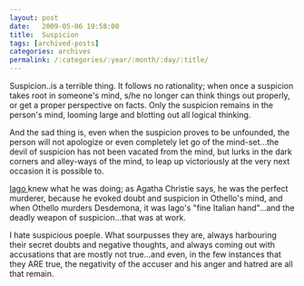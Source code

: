```yaml
---
layout: post
date:	2009-05-06 19:58:00
title:  Suspicion
tags: [archived-posts]
categories: archives
permalink: /:categories/:year/:month/:day/:title/
---
```

Suspicion..is a terrible thing. It follows no rationality; when once a suspicion takes root in someone's mind, s/he no longer can think things out properly, or get a proper perspective on facts. Only the suspicion remains in the person's mind, looming large and blotting out all logical thinking.

And the sad thing is, even when the suspicion proves to be unfounded, the person will not apologize or even completely let go of the mind-set...the devil of suspicion has not been vacated from the mind, but lurks in the dark corners and alley-ways of the mind, to leap up victoriously at the very next occasion it is possible to.

<a href="http://en.wikipedia.org/wiki/Iago">Iago </a> knew what he was doing; as Agatha Christie says, he was the perfect murderer, because he evoked doubt and suspicion in Othello's mind, and when Othello murders Desdemona, it was Iago's "fine Italian hand"...and the deadly weapon of suspicion...that was at work.

I hate suspicious poeple. What sourpusses they are, always harbouring their secret doubts and negative thoughts, and always coming out with accusations that are mostly not true...and even, in the few instances that they ARE true, the negativity of the accuser and his anger and hatred are all that remain.
